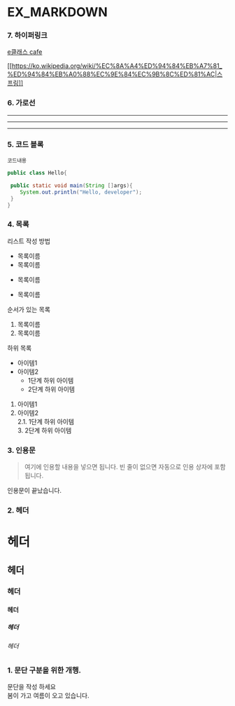 # EX_MARKDOWN
### 7. 하이퍼링크
[e클래스 cafe](https://cafe.naver.com/kndjang "e클래스의 cafe 입니다.")

[[https://ko.wikipedia.org/wiki/%EC%8A%A4%ED%94%84%EB%A7%81_%ED%94%84%EB%A0%88%EC%9E%84%EC%9B%8C%ED%81%AC|스프링]]

### 6. 가로선
---
***
---


### 5. 코드 블록
``` 프로그래밍 언어 
코드내용
```

```Java
public class Hello{

 public static void main(String []args){
    System.out.println("Hello, developer");
 }
}
```





### 4. 목록
리스트 작성 방법

* 목록이름
* 목록이름
- 목록이름
+ 목록이름

순서가 있는 목록  
1. 목록이름
2. 목록이름

하위 목록  

- 아이템1  
- 아이템2  
   - 1단계 하위 아이템  
    * 2단계 하위 아이템

1. 아이템1  
2. 아이템2   
   2.1. 1단계 하위 아이템  
      3. 2단계 하위 아이템  


### 3. 인용문
> 여기에 인용할 내용을 넣으면 됩니다.
> 빈 줄이 없으면 자동으로 인용 상자에 포함 됩니다.  

인용문이 끝났습니다.


### 2. 헤더  
# 헤더  
## 헤더  
### 헤더  
#### 헤더  
##### 헤더  
###### 헤더  



### 1. 문단 구분을 위한 개행.
문단을 작성 하세요  
봄이 가고 여름이 오고 있습니다.


